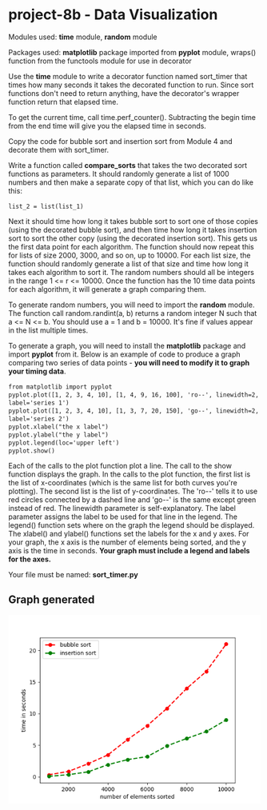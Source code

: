 # project-8b - Data Visualization


Modules used: **time** module, **random** module

Packages used: **matplotlib** package imported from **pyplot** module, wraps() function from the functools module for use in decorator

Use the **time** module to write a decorator function named sort_timer that times how many seconds it takes the decorated function to run.  Since sort functions don't need to return anything, have the decorator's wrapper function return that elapsed time.

To get the current time, call time.perf_counter().  Subtracting the begin time from the end time will give you the elapsed time in seconds.

Copy the code for bubble sort and insertion sort from Module 4 and decorate them with sort_timer.

Write a function called **compare_sorts** that takes the two decorated sort functions as parameters.  It should randomly generate a list of 1000 numbers and then make a separate copy of that list, which you can do like this:
```
list_2 = list(list_1)
```
Next it should time how long it takes bubble sort to sort one of those copies (using the decorated bubble sort), and then time how long it takes insertion sort to sort the other copy (using the decorated insertion sort).  This gets us the first data point for each algorithm.  The function should now repeat this for lists of size 2000, 3000, and so on, up to 10000.  For each list size, the function should randomly generate a list of that size and time how long it takes each algorithm to sort it.  The random numbers should all be integers in the range 1 <= r <= 10000.  Once the function has the 10 time data points for each algorithm, it will generate a graph comparing them.

To generate random numbers, you will need to import the **random** module.  The function call random.randint(a, b) returns a random integer N such that a <= N <= b.  You should use a = 1 and b = 10000.  It's fine if values appear in the list multiple times.

To generate a graph, you will need to install the **matplotlib** package and import **pyplot** from it.  Below is an example of code to produce a graph comparing two series of data points - **you will need to modify it to graph your timing data**.
```
from matplotlib import pyplot
pyplot.plot([1, 2, 3, 4, 10], [1, 4, 9, 16, 100], 'ro--', linewidth=2, label='series 1')
pyplot.plot([1, 2, 3, 4, 10], [1, 3, 7, 20, 150], 'go--', linewidth=2, label='series 2')
pyplot.xlabel("the x label")
pyplot.ylabel("the y label")
pyplot.legend(loc='upper left')
pyplot.show()
```
Each of the calls to the plot function plot a line.  The call to the show function displays the graph.  In the calls to the plot function, the first list is the list of x-coordinates (which is the same list for both curves you're plotting).  The second list is the list of y-coordinates.  The 'ro--' tells it to use red circles connected by a dashed line and 'go--' is the same except green instead of red.  The linewidth parameter is self-explanatory.  The label parameter assigns the label to be used for that line in the legend. The legend() function sets where on the graph the legend should be displayed. The xlabel() and ylabel() functions set the labels for the x and y axes. For your graph, the x axis is the number of elements being sorted, and the y axis is the time in seconds. **Your graph must include a legend and labels for the axes.**

Your file must be named: **sort_timer.py**

## Graph generated
![Alt text](https://github.com/jenzhng/OSU-CS162/blob/15b0e9457f5dd7c1ecfd60a49ff10d191d991dfa/Figure_1.png)
